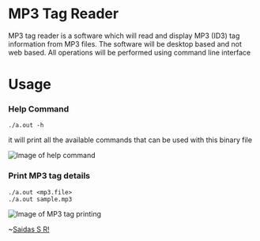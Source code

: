 # MP3 Tag Reader 
MP3 tag reader is a software which will read and display MP3 (ID3) tag information from MP3 files. The software will be desktop based and not web based. All operations will be performed using command line interface

# Usage 
### Help Command 
``` 
./a.out -h
```
it will print all the available commands that can be used with this binary file

![Image of help command](https://raw.githubusercontent.com/srsaidas/mp3tag/master/image/help.png)

### Print MP3 tag details 
```
./a.out <mp3.file>
./a.out sample.mp3
```
![Image of MP3 tag printing ](https://raw.githubusercontent.com/srsaidas/mp3tag/master/image/usage.png)







~[Saidas S R!](https://sites.google.com/view/saidas/home)
